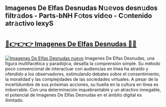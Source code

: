 ## Imagenes De Elfas Desnudas N𝚞𝚎vos desn𝚞dos filtr𝚊dos - Parts-bNH F𝚘tos vid𝚎o - C𝚘ntenido atr𝚊ctivo lexyS

# <h2><a href="http://mb0ef0.tromn.icu/?c=Imagenes+De+Elfas+Desnudas">🔗👉👉👉 Imagenes De Elfas Desnudas 🔗🔗</a></h2>

[![Imagenes De Elfas Desnudas nuevo](https://i.imgur.com/pEAQMta.gif)](http://mb0ef0.tromn.icu/?c=Imagenes+De+Elfas+Desnudas)
Imagenes De Elfas Desnudas, una figura multifacética y paradójica, desafía la comprensión simple. Su método poco convencional de interactuar con audiencias en línea ha atraído y ofendido a los observadores, estimulando debates sobre el consentimiento, la moralidad y las complejidades de las sociedades virtuales. A pesar de la incertidumbre de sus próximas acciones, su huella en la cultura en línea es imborrable. Con una determinación inquebrantable y un atractivo innegable, el potencial de Imagenes De Elfas Desnudas en el ámbito digital es ilimitado.
